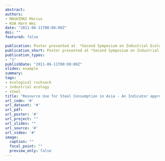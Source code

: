 ```yaml
---
abstract: 
authors:
- MAGHIMAI Marcus
- KUA Harn Wei
date: "2011-06-11T00:00:00Z"
doi: ""
featured: false

publication: Poster presented at  *Second Symposium on Industrial Ecology for Young Professionals (SIEYP) on June 11, 2011, UC Berkeley, USA*
publication_short: Poster presented at *Second Symposium on Industrial Ecology for Young Professionals (SIEYP) on June 11, 2011, UC Berkeley, USA*
publication_types:
- "1"
publishDate: "2011-06-11T00:00:00Z"
slides: example
summary: 
tags:
- ecological rucksack
- industrial ecology
- steel
title: "Resource Use for Steel Consumption in Asia - An Indicator approach for Resource Efficiency Policies"
url_code: '#'
url_dataset: '#'
url_pdf: 
url_poster: '#'
url_project: ""
url_slides: ""
url_source: '#'
url_video: '#'
image:
  caption: ""
  focal_point: ""
  preview_only: false
---
```


